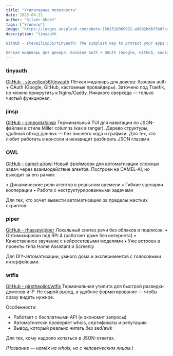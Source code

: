 ```yaml
---
title: "Утилитарные полезности"
date: 2025-04-21
author: "Silver Ghost"
tags: ["Утилиты"]
image: "https://images.unsplash.com/photo-1501516069922-a9982bd6f3bd?crop&#x3D;entropy&amp;cs&#x3D;tinysrgb&amp;fit&#x3D;max&amp;fm&#x3D;jpg&amp;ixid&#x3D;M3wxMTc3M3wwfDF8c2VhcmNofDEwfHx0b29sc3xlbnwwfHx8fDE3NDQwNDQyMDF8MA&amp;ixlib&#x3D;rb-4.0.3&amp;q&#x3D;80&amp;w&#x3D;2000"
description: "tinyauth

GitHub - steveiliop56/tinyauth: The simplest way to protect your apps with a login screen.The simplest way to protect your apps with a login screen. - steveiliop56/tinyauthGitHubsteveiliop56

Лёгкая мидлварь для докера: базовая auth + OAuth (Google, GitHub, кастомные провайдеры). Заточено под Traefik, но можно прикрутить к Nginx/Caddy."
---
```


### tinyauth
[GitHub - steveiliop56/tinyauth](https://github.com/steveiliop56/tinyauth?ref=geeknest.ru)
Лёгкая мидлварь для докера: базовая auth + OAuth (Google, GitHub, кастомные провайдеры). Заточено под Traefik, но можно прикрутить к Nginx/Caddy. Никакого оверхеда — только чистый функционал.

### jinsp
[GitHub - simeonkr/jinsp](https://github.com/simeonkr/jinsp?ref=geeknest.ru)
Терминальный TUI для навигации по JSON-файлам в стиле Miller columns (как в ranger). Дерево структуры, удобный обход данных — без лишнего кода и графики. Для тех, кто любит работать в консоли и ненавидит разбирать JSON глазами.

### OWL
[GitHub - camel-ai/owl](https://github.com/camel-ai/owl?ref=geeknest.ru)
Новый фреймворк для автоматизации сложных задач через взаимодействие агентов. Построен на CAMEL-AI, но выходит за его рамки:

• Динамические роли агентов в реальном времени
• Гибкие сценарии кооперации
• Работа с неструктурированными задачами

Для тех, кто хочет вывести автоматизацию за пределы жестких скриптов.

### piper
[GitHub - rhasspy/piper](https://github.com/rhasspy/piper?ref=geeknest.ru)
Локальный синтез речи без облаков и подписок:
• Оптимизирован под RPi 4 (работает даже без интернета)
• Качественное звучание с нейросетевыми моделями
• Уже встроен в проекты типа Home Assistant и Screenly

Для DIY-автоматизации, умного дома и экспериментов с голосовыми интерфейсами.

### wtfis 
[GitHub - pirxthepilot/wtfis](https://github.com/pirxthepilot/wtfis?ref=geeknest.ru)
Терминальная утилита для быстрой разведки доменов и IP. Не сырой вывод, а удобное форматирование — чтобы сразу видеть нужное.

Особенности:

- Работает с бесплатными API (и экономит запросы)
- Автоматически проверяет whois, сертификаты и репутацию
- Вывод, который реально читать без sed/awk

Для тех, кому надоело копаться в JSON-ответах.

*(Название — намёк на whois, но с человеческим лицом.)*